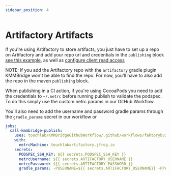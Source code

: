 ```yaml
---
sidebar_position: 4
---
```


# Artifactory Artifacts
If you're using Artifactory to store artifacts, you just have to set up a repo on Artifactory and add your repo url and credentials in the
`publishing` block [see this example](MAVEN_REPO_ARTIFACTS.md#1-configure-push-access), as well as [configure client read access](MAVEN_REPO_ARTIFACTS.md#2-configure-client-read-access)

NOTE: If you add the Artifactory repo with the `artifactory` gradle plugin KMMBridge won't be able to find the
repo. For now, you'll have to also add the repo in the maven `publishing` block.

When publishing in a CI action, if you're using CocoaPods you need to add the credentials to `~/.netrc` before running publish
to validate the podspec. To do this simply use the custom netrc params in our GitHub Workflow.

You'll also need to add the username and password gradle params through the `gradle_params` secret in our workflow or
```yaml
jobs:
  call-kmmbridge-publish:
    uses: touchlab/KMMBridgeGithubWorkflow/.github/workflows/faktorybuildbranches.yml@{{WORKFLOW_VERSION_NAME}}
    with: 
      netrcMachine: touchlabartifactory.jfrog.io
    secrets:
      PODSPEC_SSH_KEY: ${{ secrets.PODSPEC_SSH_KEY }}
      netrcUsername: ${{ secrets.ARTIFACTORY_USERNAME }} 
      netrcPassword: ${{ secrets.ARTIFACTORY_PASSWORD }} 
      gradle_params: -PUSERNAME=${{ secrets.ARTIFACTORY_USERNAME}} -PPASSWORD=${{ secrets.ARTIFACTORY_PASSWORD }}

```

